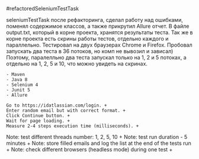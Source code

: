 #refactoredSeleniumTestTask 

seleniumTestTask после рефакторинга, сделал работу над ошибками, поменял содержимое классов, а также прикрутил Allure отчет. 
В файле output.txt, который в корне проекта, хранятся результаты теста. Так же в корне проекта 
есть скрины работы тестов, отдельно каждого и параллельно. Тестировал на двух браузерах Chrome и Firefox.
Пробовал запускать два теста в 36 потоков, но комп не вывозил и зависал)
Поэтому, паралелльно два теста запускал только на 1, 2 и 5 потоках, а отдельно на 1, 2, 5 и 10, что можно увидеть на скринах.

    - Maven
    - Java 8
    - Selenium 4
    - Junit 5
    - Allure

    Go to https://idatlassian.com/login. +
    Enter random email but with correct format. +
    Click Continue button. +
    Wait for page loading. +
    Measure 2-4 steps execution time (milliseconds). +

Note: test different threads number: 1, 2, 5, 10 + 
Note: test run duration - 5 minutes + 
Note: store filled emails and log the list at the end of the tests run + 
Note: check different browsers (headless mode) during one test +
